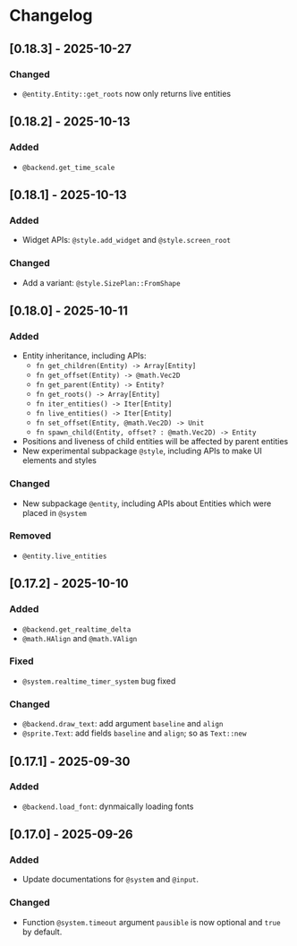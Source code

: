 # Changelog

## [0.18.3] - 2025-10-27

### Changed 

- `@entity.Entity::get_roots` now only returns live entities 

## [0.18.2] - 2025-10-13

### Added 

- `@backend.get_time_scale`

## [0.18.1] - 2025-10-13

### Added 

- Widget APIs: `@style.add_widget` and `@style.screen_root`

### Changed 

- Add a variant: `@style.SizePlan::FromShape`

## [0.18.0] - 2025-10-11

### Added

- Entity inheritance, including APIs:
  - `fn get_children(Entity) -> Array[Entity]`
  - `fn get_offset(Entity) -> @math.Vec2D`
  - `fn get_parent(Entity) -> Entity?`
  - `fn get_roots() -> Array[Entity]`
  - `fn iter_entities() -> Iter[Entity]`
  - `fn live_entities() -> Iter[Entity]`
  - `fn set_offset(Entity, @math.Vec2D) -> Unit`
  - `fn spawn_child(Entity, offset? : @math.Vec2D) -> Entity`
- Positions and liveness of child entities will be affected by parent entities 
- New experimental subpackage `@style`, including APIs to make UI elements and styles

### Changed 

- New subpackage `@entity`, including APIs about Entities which were placed in `@system`

### Removed

- `@entity.live_entities`

## [0.17.2] - 2025-10-10

### Added 

- `@backend.get_realtime_delta`
- `@math.HAlign` and `@math.VAlign`

### Fixed 

- `@system.realtime_timer_system` bug fixed 

### Changed 

- `@backend.draw_text`: add argument `baseline` and `align`
- `@sprite.Text`: add fields `baseline` and `align`; so as `Text::new`

## [0.17.1] - 2025-09-30

### Added 

- `@backend.load_font`: dynmaically loading fonts

## [0.17.0] - 2025-09-26

### Added

- Update documentations for `@system` and `@input`. 

### Changed

- Function `@system.timeout` argument `pausible` is now optional and `true` by default.
